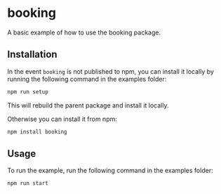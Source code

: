 # booking

A basic example of how to use the booking package.

## Installation

In the event `booking` is not published to npm, you can install it locally by running the following command in the examples folder:

```sh
npm run setup
```

This will rebuild the parent package and install it locally.

Otherwise you can install it from npm:

```sh
npm install booking
```

## Usage

To run the example, run the following command in the examples folder:

```sh
npm run start
```

<!-- This file was generated by liblab | https://liblab.com/ -->

